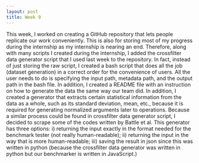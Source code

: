 ```yaml
---
layout: post
title: Week 9
---
```


This week, I worked on creating a GitHub repository that lets people replicate our work conveniently.  This is also for storing most of my progress during the internship as my internship is nearing an end.  Therefore, along with many scripts I created during the internship, I added the crossfilter data generator script that I used last week to the repository.  In fact, instead of just storing the raw script, I created a bash script that does all the job (dataset generation) in a correct order for the convenience of users.  All the user needs to do is specifying the input path, metadata path, and the output path in the bash file.  In addition, I created a README file with an instruction on how to generate the data the same way our team did.  In addition, I created a generator that extracts certain statistical information from the data as a whole, such as its standard deviation, mean, etc., because it is required for generating normalized arguments later to operations.  Because a similar process could be found in crossfilter data generator script, I decided to scrape some of the codes written by Battle et al.  This generator has three options: i) returning the input exactly in the format needed for the benchmark tester (not really human-readable); ii) returning the input in the way that is more human-readable; iii) saving the result in json since this was written in python (because the crossfilter data generator was written in python but our benchmarker is written in JavaScript.)
